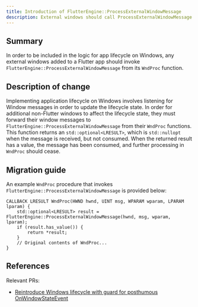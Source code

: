 ```yaml
---
title: Introduction of FlutterEngine::ProcessExternalWindowMessage
description: External windows should call ProcessExternalWindowMessage to be considered for application lifecycle events
---
```


## Summary

In order to be included in the logic for app lifecycle on Windows, any
external windows added to a Flutter app should invoke
`FlutterEngine::ProcessExternalWindowMessage` from its `WndProc` function.

## Description of change

Implementing application lifecycle on Windows involves listening for Window
messages in order to update the lifecycle state. In order for additional
non-Flutter windows to affect the lifecycle state, they must forward their
window messages to `FlutterEngine::ProcessExternalWindowMessage` from their
`WndProc` functions. This function returns an `std::optional<LRESULT>`, which
is `std::nullopt` when the message is received, but not consumed. When the
returned result has a value, the message has been consumed, and further
processing in `WndProc` should cease.

## Migration guide

An example `WndProc` procedure that invokes
`FlutterEngine::ProcessExternalWindowMessage` is provided below:

```
CALLBACK LRESULT WndProc(HWND hwnd, UINT msg, WPARAM wparam, LPARAM lparam) {
    std::optional<LRESULT> result = FlutterEngine::ProcessExternalWindowMessage(hwnd, msg, wparam, lparam);
    if (result.has_value()) {
        return *result;
    }
    // Original contents of WndProc...
}
```

## References

Relevant PRs:

* [Reintroduce Windows lifecycle with guard for posthumous OnWindowStateEvent](https://github.com/flutter/engine/pull/44344)
